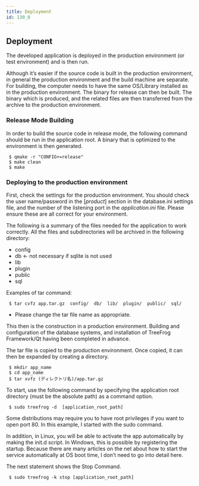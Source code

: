 ```yaml
---
title: Deployment
id: 130_0
---
```


## Deployment

The developed application is deployed in the production environment (or test environment) and is then run.

Although it’s easier if the source code is built in the production environment, in general the production environment and the build machine are separate. For building, the computer needs to have the same OS/Library installed as in the production environment. The binary for release can then be built. The binary which is produced, and the related files are then transferred from the archive to the production environment.
 
### Release Mode Building

In order to build the source code in release mode, the following command should be run in the application root. A binary that is optimized to the environment is then generated.

```
 $ qmake -r "CONFIG+=release" 
 $ make clean
 $ make
```

### Deploying to the production environment

First, check the settings for the production environment. You should check the user name/password in the [*product*] section in the database.ini settings file, and the number of the listening port in the *application.ini* file. Please ensure these are all correct for your environment.

The following is a summary of the files needed for the application to work correctly. All the files and subdirectories will be archived in the following directory:

* config
* db      ← not necessary if sqlite is not used
* lib
* plugin
* public
* sql

Examples of tar command:

```
 $ tar cvfz app.tar.gz  config/  db/  lib/  plugin/  public/  sql/
```

- Please change the tar file name as appropriate.

This then is the construction in a production environment. Building and configuration of the database systems, and installation of TreeFrog Framework/Qt having been completed in advance.

The tar file is copied to the production environment. Once copied, it can then be expanded by creating a directory.

```
 $ mkdir app_name
 $ cd app_name
 $ tar xvfz (ディレクトリ名)/app.tar.gz
```

To start, use the following command by specifying the application root directory (must be the absolute path) as a command option.

```
 $ sudo treefrog -d  [application_root_path]
```

Some distributions may require you to have root privileges if you want to open port 80. In this example, I started with the sudo command.

In addition, in Linux, you will be able to activate the app automatically by making the init.d script. In Windows, this is possible by registering the startup. Because there are many articles on the net about how to start the service automatically at OS boot time, I don’t need to go into detail here.

The next statement shows the Stop Command.

```
 $ sudo treefrog -k stop [application_root_path]
```